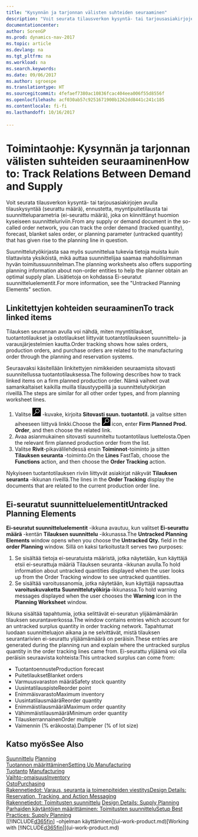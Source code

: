 ```yaml
---
title: "Kysynnän ja tarjonnan välisten suhteiden seuraaminen"
description: "Voit seurata tilausverkon kysyntä- tai tarjousasiakirjojen avulla tilauskysyntää (seurattu määrä), ennustetta, myyntipuitetilausta tai suunnitteluparametria (ei-seurattu määrä), joka on kiinnittänyt huomion kyseiseen suunnitteluriviin."
documentationcenter: 
author: SorenGP
ms.prod: dynamics-nav-2017
ms.topic: article
ms.devlang: na
ms.tgt_pltfrm: na
ms.workload: na
ms.search.keywords: 
ms.date: 09/06/2017
ms.author: sgroespe
ms.translationtype: HT
ms.sourcegitcommit: 4fefaef7380ac10836fcac404eea006f55d8556f
ms.openlocfilehash: acf030ab57c9251671900b1262dd8441c241c185
ms.contentlocale: fi-fi
ms.lasthandoff: 10/16/2017

---
```

# <a name="how-to-track-relations-between-demand-and-supply"></a><span data-ttu-id="56596-103">Toimintaohje: Kysynnän ja tarjonnan välisten suhteiden seuraaminen</span><span class="sxs-lookup"><span data-stu-id="56596-103">How to: Track Relations Between Demand and Supply</span></span>
<span data-ttu-id="56596-104">Voit seurata tilausverkon kysyntä- tai tarjousasiakirjojen avulla tilauskysyntää (seurattu määrä), ennustetta, myyntipuitetilausta tai suunnitteluparametria (ei-seurattu määrä), joka on kiinnittänyt huomion kyseiseen suunnitteluriviin.</span><span class="sxs-lookup"><span data-stu-id="56596-104">From any supply or demand document in the so-called order network, you can track the order demand (tracked quantity), forecast, blanket sales order, or planning parameter (untracked quantity) that has given rise to the planning line in question.</span></span>

<span data-ttu-id="56596-105">Suunnittelutyökirjasta saa myös suunnittelua tukevia tietoja muista kuin tilattavista yksiköistä, mikä auttaa suunnittelijaa saamaa mahdollisimman hyvän toimitussuunnitelman.</span><span class="sxs-lookup"><span data-stu-id="56596-105">The planning worksheets also offers supporting planning information about non-order entities to help the planner obtain an optimal supply plan.</span></span> <span data-ttu-id="56596-106">Lisätietoja on kohdassa Ei-seuratut suunnitteluelementit.</span><span class="sxs-lookup"><span data-stu-id="56596-106">For more information, see the "Untracked Planning Elements" section.</span></span>

## <a name="to-track-linked-items"></a><span data-ttu-id="56596-107">Linkitettyjen kohteiden seuraaminen</span><span class="sxs-lookup"><span data-stu-id="56596-107">To track linked items</span></span>
<span data-ttu-id="56596-108">Tilauksen seurannan avulla voi nähdä, miten myyntitilaukset, tuotantotilaukset ja ostotilaukset liittyvät tuotantotilaukseen suunnittelu- ja varausjärjestelmien kautta.</span><span class="sxs-lookup"><span data-stu-id="56596-108">Order tracking shows how sales orders, production orders, and purchase orders are related to the manufacturing order through the planning and reservation systems.</span></span>

<span data-ttu-id="56596-109">Seuraavaksi käsitellään linkitettyjen nimikkeiden seuraamista sitovasti suunnitellussa tuotantotilauksessa.</span><span class="sxs-lookup"><span data-stu-id="56596-109">The following describes how to track linked items on a firm planned production order.</span></span> <span data-ttu-id="56596-110">Nämä vaiheet ovat samankaltaiset kaikilla muilla tilaustyypeillä ja suunnittelutyökirjan riveillä.</span><span class="sxs-lookup"><span data-stu-id="56596-110">The steps are similar for all other order types, and from planning worksheet lines.</span></span>

1. <span data-ttu-id="56596-111">Valitse ![Etsi sivu tai raportti](media/ui-search/search_small.png "Etsi sivu tai raportti -kuvake") -kuvake, kirjoita **Sitovasti suun. tuotantotil.** ja valitse sitten aiheeseen liittyvä linkki.</span><span class="sxs-lookup"><span data-stu-id="56596-111">Choose the ![Search for Page or Report](media/ui-search/search_small.png "Search for Page or Report icon") icon, enter **Firm Planned Prod. Order**, and then choose the related link.</span></span>
2. <span data-ttu-id="56596-112">Avaa asianmukainen sitovasti suunniteltu tuotantotilaus luettelosta.</span><span class="sxs-lookup"><span data-stu-id="56596-112">Open the relevant firm planned production order from the list.</span></span>
3. <span data-ttu-id="56596-113">Valitse **Rivit**-pikavälilehdessä ensin **Toiminnot**-toiminto ja sitten **Tilauksen seuranta** -toiminto.</span><span class="sxs-lookup"><span data-stu-id="56596-113">On the **Lines** FastTab, choose the **Functions** action, and then choose the **Order Tracking** action.</span></span>

<span data-ttu-id="56596-114">Nykyiseen tuotantotilauksen riviin liittyvät asiakirjat näkyvät **Tilauksen seuranta** -ikkunan riveillä.</span><span class="sxs-lookup"><span data-stu-id="56596-114">The lines in the **Order Tracking** display the documents that are related to the current production order line.</span></span>

## <a name="untracked-planning-elements"></a><span data-ttu-id="56596-115">Ei-seuratut suunnitteluelementit</span><span class="sxs-lookup"><span data-stu-id="56596-115">Untracked Planning Elements</span></span>
<span data-ttu-id="56596-116">**Ei-seuratut suunnitteluelementit** -ikkuna avautuu, kun valitset **Ei-seurattu määrä** -kentän **Tilauksen suunnittelu** -ikkunassa.</span><span class="sxs-lookup"><span data-stu-id="56596-116">The **Untracked Planning Elements** window opens when you choose the **Untracked Qty.** field in the **order Planning** window.</span></span> <span data-ttu-id="56596-117">Sillä on kaksi tarkoitusta:</span><span class="sxs-lookup"><span data-stu-id="56596-117">It serves two purposes:</span></span>

1. <span data-ttu-id="56596-118">Se sisältää tietoja ei-seuratuista määristä, jotka näytetään, kun käyttäjä etsii ei-seurattuja määriä Tilauksen seuranta -ikkunan avulla.</span><span class="sxs-lookup"><span data-stu-id="56596-118">To hold information about untracked quantities displayed when the user looks up from the Order Tracking window to see untracked quantities.</span></span>
2. <span data-ttu-id="56596-119">Se sisältää varoitussanomia, jotka näytetään, kun käyttäjä napsauttaa **varoituskuvaketta** **Suunnittelutyökirja**-ikkunassa.</span><span class="sxs-lookup"><span data-stu-id="56596-119">To hold warning messages displayed when the user chooses the **Warning** icon in the **Planning Worksheet** window.</span></span>

<span data-ttu-id="56596-120">Ikkuna sisältää tapahtumia, jotka selittävät ei-seuratun ylijäämämäärän tilauksen seurantaverkossa.</span><span class="sxs-lookup"><span data-stu-id="56596-120">The window contains entries which account for an untracked surplus quantity in order tracking network.</span></span> <span data-ttu-id="56596-121">Tapahtumat luodaan suunnitteluajon aikana ja ne selvittävät, mistä tilauksen seurantarivien ei-seurattu ylijäämämäärä on peräisin.</span><span class="sxs-lookup"><span data-stu-id="56596-121">These entries are generated during the planning run and explain where the untracked surplus quantity in the order tracking lines came from.</span></span> <span data-ttu-id="56596-122">Ei-seurattu ylijäämä voi olla peräisin seuraavista kohteista:</span><span class="sxs-lookup"><span data-stu-id="56596-122">This untracked surplus can come from:</span></span>

- <span data-ttu-id="56596-123">Tuotantoennuste</span><span class="sxs-lookup"><span data-stu-id="56596-123">Production forecast</span></span>
- <span data-ttu-id="56596-124">Puitetilaukset</span><span class="sxs-lookup"><span data-stu-id="56596-124">Blanket orders</span></span>
- <span data-ttu-id="56596-125">Varmuusvaraston määrä</span><span class="sxs-lookup"><span data-stu-id="56596-125">Safety stock quantity</span></span>
- <span data-ttu-id="56596-126">Uusintatilauspiste</span><span class="sxs-lookup"><span data-stu-id="56596-126">Reorder point</span></span>
- <span data-ttu-id="56596-127">Enimmäisvarasto</span><span class="sxs-lookup"><span data-stu-id="56596-127">Maximum inventory</span></span>
- <span data-ttu-id="56596-128">Uusintatilausmäärä</span><span class="sxs-lookup"><span data-stu-id="56596-128">Reorder quantity</span></span>
- <span data-ttu-id="56596-129">Enimmäistilausmäärä</span><span class="sxs-lookup"><span data-stu-id="56596-129">Maximum order quantity</span></span>
- <span data-ttu-id="56596-130">Vähimmäistilausmäärä</span><span class="sxs-lookup"><span data-stu-id="56596-130">Minimum order quantity</span></span>
- <span data-ttu-id="56596-131">Tilauskerrannainen</span><span class="sxs-lookup"><span data-stu-id="56596-131">Order multiple</span></span>
- <span data-ttu-id="56596-132">Vaimennin (% eräkoosta).</span><span class="sxs-lookup"><span data-stu-id="56596-132">Dampener (% of lot size)</span></span>

## <a name="see-also"></a><span data-ttu-id="56596-133">Katso myös</span><span class="sxs-lookup"><span data-stu-id="56596-133">See Also</span></span>  
<span data-ttu-id="56596-134">[Suunnittelu](production-planning.md) </span><span class="sxs-lookup"><span data-stu-id="56596-134">[Planning](production-planning.md) </span></span>  
[<span data-ttu-id="56596-135">Tuotannon määrittäminen</span><span class="sxs-lookup"><span data-stu-id="56596-135">Setting Up Manufacturing</span></span>](production-configure-production-processes.md)  
<span data-ttu-id="56596-136">[Tuotanto](production-manage-manufacturing.md)  </span><span class="sxs-lookup"><span data-stu-id="56596-136">[Manufacturing](production-manage-manufacturing.md)  </span></span>  
[<span data-ttu-id="56596-137">Vaihto-omaisuus</span><span class="sxs-lookup"><span data-stu-id="56596-137">Inventory</span></span>](inventory-manage-inventory.md)  
[<span data-ttu-id="56596-138">Osto</span><span class="sxs-lookup"><span data-stu-id="56596-138">Purchasing</span></span>](purchasing-manage-purchasing.md)  
[<span data-ttu-id="56596-139">Rakennetiedot: Varaus, seuranta ja toimenpiteiden viestitys</span><span class="sxs-lookup"><span data-stu-id="56596-139">Design Details: Reservation, Tracking, and Action Messaging</span></span>](design-details-reservation-order-tracking-and-action-messaging.md)  
<span data-ttu-id="56596-140">[Rakennetiedot: Toimitusten suunnittelu](design-details-supply-planning.md) </span><span class="sxs-lookup"><span data-stu-id="56596-140">[Design Details: Supply Planning](design-details-supply-planning.md) </span></span>  
[<span data-ttu-id="56596-141">Parhaiden käytäntöjen määrittäminen: Toimitusten suunnittelu</span><span class="sxs-lookup"><span data-stu-id="56596-141">Setup Best Practices: Supply Planning</span></span>](setup-best-practices-supply-planning.md)  
<span data-ttu-id="56596-142">[[!INCLUDE[d365fin](includes/d365fin_md.md)] -ohjelman käyttäminen](ui-work-product.md)</span><span class="sxs-lookup"><span data-stu-id="56596-142">[Working with [!INCLUDE[d365fin](includes/d365fin_md.md)]](ui-work-product.md)</span></span>

